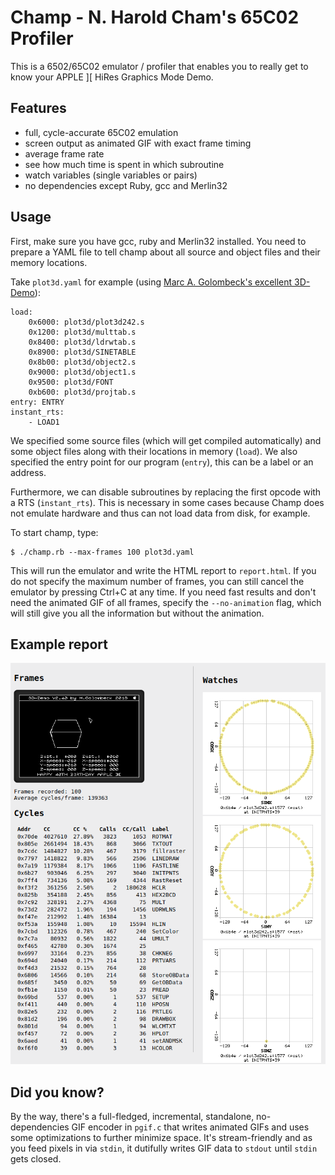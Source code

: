# Champ - N. Harold Cham's 65C02 Profiler

This is a 6502/65C02 emulator / profiler that enables you to really get to know your APPLE ][ HiRes Graphics Mode Demo.

## Features

* full, cycle-accurate 65C02 emulation
* screen output as animated GIF with exact frame timing
* average frame rate
* see how much time is spent in which subroutine
* watch variables (single variables or pairs)
* no dependencies except Ruby, gcc and Merlin32

## Usage

First, make sure you have gcc, ruby and Merlin32 installed. You need to prepare a YAML file to tell champ about all source and object files and their memory locations.

Take `plot3d.yaml` for example (using [Marc A. Golombeck's excellent 3D-Demo](https://github.com/mgolombeck/3D-Demo)):

```
load:
    0x6000: plot3d/plot3d242.s
    0x1200: plot3d/multtab.s
    0x8400: plot3d/ldrwtab.s
    0x8900: plot3d/SINETABLE
    0x8b00: plot3d/object2.s
    0x9000: plot3d/object1.s
    0x9500: plot3d/FONT
    0xb600: plot3d/projtab.s
entry: ENTRY
instant_rts:
    - LOAD1
```

We specified some source files (which will get compiled automatically) and some object files along with their locations in memory (`load`). We also specified the entry point for our program (`entry`), this can be a label or an address.

Furthermore, we can disable subroutines by replacing the first opcode with a RTS (`instant_rts`). This is necessary in some cases because Champ does not emulate hardware and thus can not load data from disk, for example.

To start champ, type:

```
$ ./champ.rb --max-frames 100 plot3d.yaml
```

This will run the emulator and write the HTML report to `report.html`. If you do not specify the maximum number of frames, you can still cancel the emulator by pressing Ctrl+C at any time. If you need fast results and don't need the animated GIF of all frames, specify the `--no-animation` flag, which will still give you all the information but without the animation.

## Example report

![Champ Screenshot](doc/screenshot.png?raw=true "Fig. 1 Champ Screenshot")

## Did you know?

By the way, there's a full-fledged, incremental, standalone, no-dependencies GIF encoder in `pgif.c` that writes animated GIFs and uses some optimizations to further minimize space. It's stream-friendly and as you feed pixels in via `stdin`, it dutifully writes GIF data to `stdout` until `stdin` gets closed.
